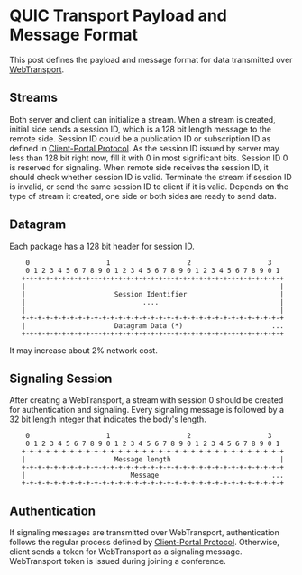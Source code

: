 # QUIC Transport Payload and Message Format

This post defines the payload and message format for data transmitted over [WebTransport](https://w3c.github.io/webtransport/#web-transport).

## Streams

Both server and client can initialize a stream. When a stream is created, initial side sends a session ID, which is a 128 bit length message to the remote side. Session ID could be a publication ID or subscription ID as defined in [Client-Portal Protocol](https://github.com/open-webrtc-toolkit/owt-server/blob/master/doc/Client-Portal%20Protocol.md). As the session ID issued by server may less than 128 bit right now, fill it with 0 in most significant bits. Session ID 0 is reserved for signaling. When remote side receives the session ID, it should check whether session ID is valid. Terminate the stream if session ID is invalid, or send the same session ID to client if it is valid. Depends on the type of stream it created, one side or both sides are ready to send data.

## Datagram

Each package has a 128 bit header for session ID.

```
    0                   1                   2                   3
    0 1 2 3 4 5 6 7 8 9 0 1 2 3 4 5 6 7 8 9 0 1 2 3 4 5 6 7 8 9 0 1
   +-+-+-+-+-+-+-+-+-+-+-+-+-+-+-+-+-+-+-+-+-+-+-+-+-+-+-+-+-+-+-+-+
   |                                                               |
   |                      Session Identifier                       |
   |                             ....                              |
   |                                                               |
   +-+-+-+-+-+-+-+-+-+-+-+-+-+-+-+-+-+-+-+-+-+-+-+-+-+-+-+-+-+-+-+-+
   |                      Datagram Data (*)                      ...
   +-+-+-+-+-+-+-+-+-+-+-+-+-+-+-+-+-+-+-+-+-+-+-+-+-+-+-+-+-+-+-+-+
```

It may increase about 2% network cost.

## Signaling Session

After creating a WebTransport, a stream with session 0 should be created for authentication and signaling. Every signaling message is followed by a 32 bit length integer that indicates the body's length.

```
    0                   1                   2                   3
    0 1 2 3 4 5 6 7 8 9 0 1 2 3 4 5 6 7 8 9 0 1 2 3 4 5 6 7 8 9 0 1
   +-+-+-+-+-+-+-+-+-+-+-+-+-+-+-+-+-+-+-+-+-+-+-+-+-+-+-+-+-+-+-+-+
   |                      Message length                           |
   +-+-+-+-+-+-+-+-+-+-+-+-+-+-+-+-+-+-+-+-+-+-+-+-+-+-+-+-+-+-+-+-+
   |                          Message                            ...
   +-+-+-+-+-+-+-+-+-+-+-+-+-+-+-+-+-+-+-+-+-+-+-+-+-+-+-+-+-+-+-+-+
```

## Authentication

If signaling messages are transmitted over WebTransport, authentication follows the regular process defined by [Client-Portal Protocol](https://github.com/open-webrtc-toolkit/owt-server/blob/master/doc/Client-Portal%20Protocol.md). Otherwise, client sends a token for WebTransport as a signaling message. WebTransport token is issued during joining a conference.